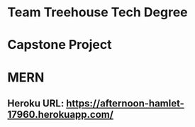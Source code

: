 # Team Treehouse Tech Degree

# Capstone Project

# MERN

## Heroku URL: https://afternoon-hamlet-17960.herokuapp.com/

